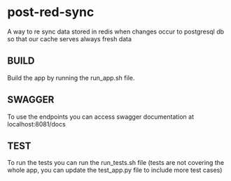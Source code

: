 # post-red-sync
A way to re sync data stored in redis when changes occur to postgresql db so that our cache serves always fresh data 

## BUILD
Build the app by running the run_app.sh file.

## SWAGGER
To use the endpoints you can access swagger documentation at localhost:8081/docs

## TEST 
To run the tests you can run the run_tests.sh file (tests are not covering the whole app, you can update the test_app.py file to include more test cases)